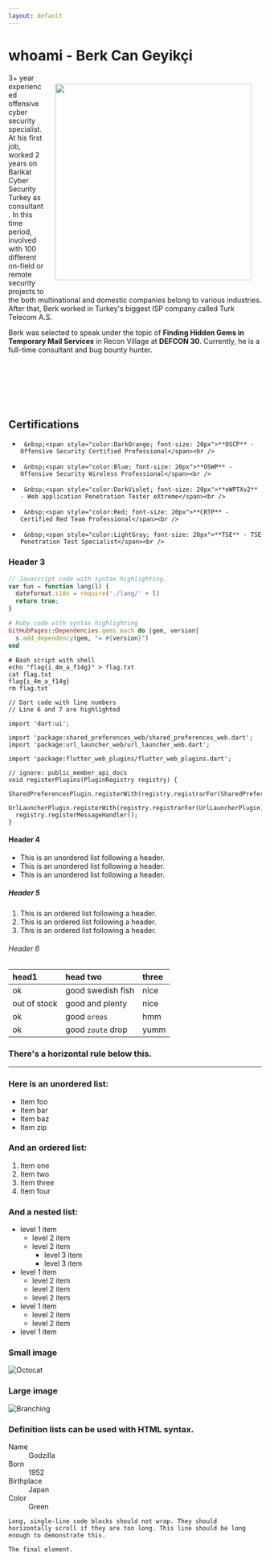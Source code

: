 ```yaml
---
layout: default
---
```

# whoami - Berk Can Geyikçi

<img align="right" style="margin:20px" width="391px" height="391px" src="https://avatars.githubusercontent.com/u/31792851?v=4">
<p>
3+ year experienced offensive cyber security specialist. At his first job, worked 2 years on Barikat Cyber Security Turkey as consultant. In this time period, involved with 100 different on-field or remote security projects to the both multinational and domestic companies belong to various industries. After that, Berk worked in Turkey's biggest ISP company called Turk Telecom A.S.  
</p>
<p>
Berk was selected to speak under the topic of <strong>Finding Hidden Gems in Temporary Mail Services</strong> in Recon Village at <strong>DEFCON 30</strong>.
Currently, he is a full-time consultant and bug bounty hunter.
</p>
<br /><br /><br /><br /><br />

## Certifications
*      &nbsp;<span style="color:DarkOrange; font-size: 20px">**OSCP** - Offensive Security Certified Professional</span><br />
*      &nbsp;<span style="color:Blue; font-size: 20px">**OSWP** - Offensive Security Wireless Professional</span><br />
*      &nbsp;<span style="color:DarkViolet; font-size: 20px">**eWPTXv2** - Web application Penetration Tester eXtreme</span><br />
*      &nbsp;<span style="color:Red; font-size: 20px">**CRTP** - Certified Red Team Professional</span><br />
*      &nbsp;<span style="color:LightGray; font-size: 20px">**TSE** - TSE Penetration Test Specialist</span><br />


### Header 3

```js
// Javascript code with syntax highlighting.
var fun = function lang(l) {
  dateformat.i18n = require('./lang/' + l)
  return true;
}
```

```ruby
# Ruby code with syntax highlighting
GitHubPages::Dependencies.gems.each do |gem, version|
  s.add_dependency(gem, "= #{version}")
end
```

<pre 
  class="command-line" 
  data-prompt="kali@kali $" 
  data-output="4"
><code class="language-bash"># Bash script with shell
echo "flag{i_4m_a_f14g}" > flag.txt
cat flag.txt
flag{i_4m_a_f14g}
rm flag.txt</code>
</pre> 

<pre class="line-numbers" 
  data-start="1" 
  data-line="6-7"
><code class="language-dart">// Dart code with line numbers
// Line 6 and 7 are highlighted

import 'dart:ui';

import 'package:shared_preferences_web/shared_preferences_web.dart';
import 'package:url_launcher_web/url_launcher_web.dart';

import 'package:flutter_web_plugins/flutter_web_plugins.dart';

// ignore: public_member_api_docs
void registerPlugins(PluginRegistry registry) {
  SharedPreferencesPlugin.registerWith(registry.registrarFor(SharedPreferencesPlugin));
  UrlLauncherPlugin.registerWith(registry.registrarFor(UrlLauncherPlugin));
  registry.registerMessageHandler();
}</code></pre>


#### Header 4

*   This is an unordered list following a header.
*   This is an unordered list following a header.
*   This is an unordered list following a header.

##### Header 5

1.  This is an ordered list following a header.
2.  This is an ordered list following a header.
3.  This is an ordered list following a header.

###### Header 6

| head1        | head two          | three |
|:-------------|:------------------|:------|
| ok           | good swedish fish | nice  |
| out of stock | good and plenty   | nice  |
| ok           | good `oreos`      | hmm   |
| ok           | good `zoute` drop | yumm  |

### There's a horizontal rule below this.

* * *

### Here is an unordered list:

*   Item foo
*   Item bar
*   Item baz
*   Item zip

### And an ordered list:

1.  Item one
1.  Item two
1.  Item three
1.  Item four

### And a nested list:

- level 1 item
  - level 2 item
  - level 2 item
    - level 3 item
    - level 3 item
- level 1 item
  - level 2 item
  - level 2 item
  - level 2 item
- level 1 item
  - level 2 item
  - level 2 item
- level 1 item

### Small image

![Octocat](https://github.githubassets.com/images/icons/emoji/octocat.png)

### Large image

![Branching](https://guides.github.com/activities/hello-world/branching.png)


### Definition lists can be used with HTML syntax.

<dl>
<dt>Name</dt>
<dd>Godzilla</dd>
<dt>Born</dt>
<dd>1952</dd>
<dt>Birthplace</dt>
<dd>Japan</dd>
<dt>Color</dt>
<dd>Green</dd>
</dl>

```
Long, single-line code blocks should not wrap. They should horizontally scroll if they are too long. This line should be long enough to demonstrate this.
```

```
The final element.
```
